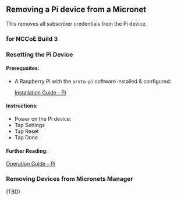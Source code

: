 ## Removing a Pi device from a Micronet
This removes all subscriber credentials from the Pi device.
### for NCCoE Build 3

### Resetting the Pi Device

#### Prerequsites:
- A Raspberry Pi with the `proto-pi` software installed & configured:

  [Installation Guide - Pi](docs/install/pi-test-device.md)

#### Instructions:
- Power on the Pi device.
- Tap Settings
- Tap Reset
- Tap Done

#### Further Reading:
[Operation Guide - Pi](https://github.com/cablelabs/micronets-pi3/blob/nccoe-build-3/README.md#Operation)

### Removing Devices from Micronets Manager
(TBD)
